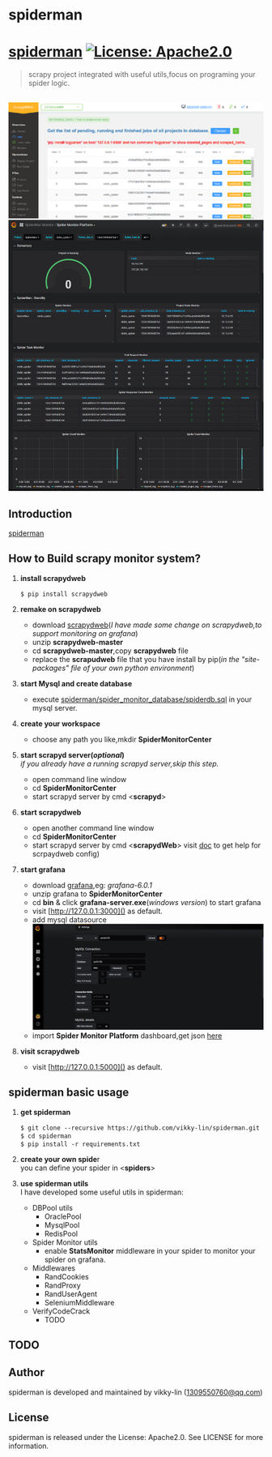 # spiderman

# [spiderman](https://github.com/vikky-lynn/spiderman) [![License: Apache2.0](https://img.shields.io/badge/License-Apache2.0-green.svg)](http://www.apache.org/licenses/LICENSE-2.0)

> scrapy project integrated with useful utils,focus on programing your spider logic.

##
![1](https://github.com/vikky-lin/spiderman/blob/master/screenshot/ScrapydWeb.png)  
![2](https://github.com/vikky-lin/spiderman/blob/master/screenshot/Spider%20Monitor.png)  

## Introduction
[spiderman]()

## How to Build scrapy monitor system?
1. **install scrapydweb**
    ```
    $ pip install scrapydweb
    ```
2. **remake on scrapydweb**
   - download [scrapydweb](https://github.com/vikky-lin/scrapydweb/archive/master.zip)(*I have made some change on scrapydweb,to support monitoring on grafana*)  
   - unzip **scrapydweb-master**
   - cd **scrapydweb-master**,copy **scrapydweb** file
   - replace the **scrapudweb** file that you have install by pip(*in the "site-packages" file of your own python environment*)

3. **start Mysql and create database <spiderdb>**
    - execute [spiderman/spider_monitor_database/spiderdb.sql](https://github.com/vikky-lin/spiderman/blob/master/spider_monitor_database/spiderdb.sql) in your mysql server.

4. **create your workspace**
    - choose any path you like,mkdir **SpiderMonitorCenter**
  
5. **start scrapyd server(*optional*)**  
    *if you already have a running scrapyd server,skip this step.*  
    - open command line window
    - cd **SpiderMonitorCenter** 
    - start scrapyd server by cmd <**scrapyd**>

6. **start scrapydweb**
    - open another command line window
    - cd **SpiderMonitorCenter** 
    - start scrapyd server by cmd <**scrapydWeb**>
    visit [doc](https://github.com/my8100/scrapydweb/blob/master/README_CN.md) to get help for scrpaydweb config)

7. **start grafana**
    - download [grafana](https://grafana.com/grafana/download),eg: *grafana-6.0.1*
    - unzip grafana to **SpiderMonitorCenter**
    - cd **bin** & click **grafana-server.exe**(*windows version*) to start grafana
    - visit [http://127.0.0.1:3000]() as default.
    - add mysql datasource  
    ![3](https://github.com/vikky-lin/spiderman/blob/master/screenshot/add%20datasource.png)
    - import **Spider Monitor Platform** dashboard,get json [here](https://github.com/vikky-lin/spiderman/blob/master/granafa%20spider%20dashboard/Spider%20Monitor%20Platform.json)

8. **visit scrapydweb**
    - visit [http://127.0.0.1:5000]() as default.

## spiderman basic usage
1. **get spiderman**
    ```
    $ git clone --recursive https://github.com/vikky-lin/spiderman.git
    $ cd spiderman
    $ pip install -r requirements.txt
    ```
2. **create your own spide**r  
   you can define your spider in <**spiders**>
   
3. **use spiderman utils**  
   I have developed some useful utils in spiderman:
   - DBPool utils
     - OraclePool
     - MysqlPool
     - RedisPool
   - Spider Monitor utils
     - enable **StatsMonitor** middleware in your spider to monitor your spider on grafana.
   - Middlewares
     - RandCookies
     - RandProxy
     - RandUserAgent
     - SeleniumMiddleware
   - VerifyCodeCrack
     - TODO
## TODO

## Author
spiderman is developed and maintained by vikky-lin ([1309550760@qq.com](1309550760@qq.com))

## License
spiderman is released under the License: Apache2.0. See LICENSE for more information.

